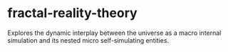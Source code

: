 # fractal-reality-theory
Explores the dynamic interplay between the universe as a macro internal simulation and its nested micro self-simulating entities.
